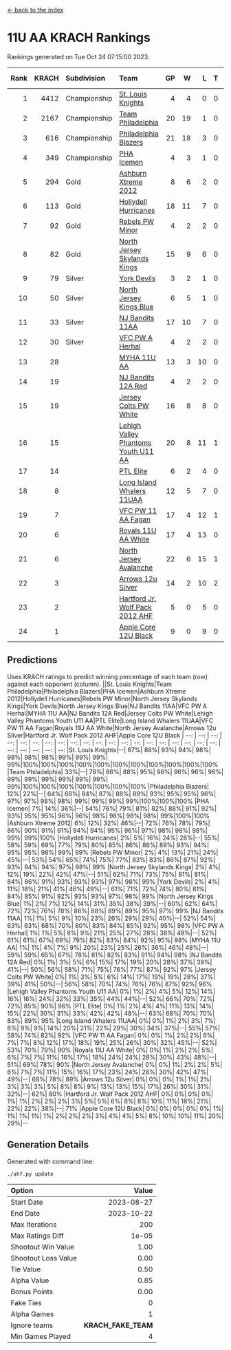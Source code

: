 [<- back to the index](readme.md)
# 11U AA KRACH Rankings
Rankings generated on Tue Oct 24 07:15:00 2023.

Rank|KRACH|Subdivision|Team|GP|W|L|T|OTW|OTL|SoS|Exp Wins|Win Diff
---:|---:|:---|:---|---:|---:|---:|---:|---:|---:|---:|---:|---:
1|4412|Championship|[St. Louis Knights](https://gamesheetstats.com/seasons/3659/teams/143319/schedule)|4|4|0|0|0|0|149|4.8|-0.0
2|2167|Championship|[Team Philadelphia](https://gamesheetstats.com/seasons/3659/teams/140788/schedule)|20|19|1|0|0|0|139|19.8|-0.0
3|616|Championship|[Philadelphia Blazers](https://gamesheetstats.com/seasons/3659/teams/140785/schedule)|21|18|3|0|0|0|420|18.8|-0.0
4|349|Championship|[PHA Icemen](https://gamesheetstats.com/seasons/3659/teams/143313/schedule)|4|3|1|0|0|0|457|3.8|-0.0
5|294|Gold|[Ashburn Xtreme 2012](https://gamesheetstats.com/seasons/3659/teams/140775/schedule)|8|6|2|0|1|0|497|6.8|-0.0
6|113|Gold|[Hollydell Hurricanes](https://gamesheetstats.com/seasons/3659/teams/140777/schedule)|18|11|7|0|0|0|578|11.9|0.0
7|92|Gold|[Rebels PW Minor](https://gamesheetstats.com/seasons/3659/teams/140786/schedule)|4|2|2|0|0|0|564|2.8|-0.0
8|82|Gold|[North Jersey Skylands Kings](https://gamesheetstats.com/seasons/3659/teams/140784/schedule)|15|9|6|0|1|1|364|9.9|0.0
9|79|Silver|[York Devils](https://gamesheetstats.com/seasons/3659/teams/140469/schedule)|3|2|1|0|1|0|546|2.9|0.0
10|50|Silver|[North Jersey Kings Blue](https://gamesheetstats.com/seasons/3659/teams/140459/schedule)|6|5|1|0|0|0|11|5.9|0.0
11|33|Silver|[NJ Bandits 11AA](https://gamesheetstats.com/seasons/3659/teams/140782/schedule)|17|10|7|0|0|1|188|10.9|0.0
12|30|Silver|[VFC PW A Herhal](https://gamesheetstats.com/seasons/3659/teams/140467/schedule)|4|2|2|0|0|0|50|2.9|0.0
13|28||[MYHA 11U AA](https://gamesheetstats.com/seasons/3659/teams/140781/schedule)|13|3|10|0|0|0|613|3.9|0.0
14|19||[NJ Bandits 12A Red](https://gamesheetstats.com/seasons/3659/teams/140458/schedule)|4|2|2|0|0|0|26|2.9|0.0
15|19||[Jersey Colts PW White](https://gamesheetstats.com/seasons/3659/teams/140778/schedule)|16|8|8|0|1|0|187|8.9|0.0
16|15||[Lehigh Valley Phantoms Youth U11 AA](https://gamesheetstats.com/seasons/3659/teams/140779/schedule)|20|8|11|1|1|0|518|9.4|0.0
17|14||[PTL Elite](https://gamesheetstats.com/seasons/3659/teams/140462/schedule)|6|2|4|0|0|0|37|2.9|0.0
18|8||[Long Island Whalers 11UAA](https://gamesheetstats.com/seasons/3659/teams/140780/schedule)|12|5|7|0|0|1|66|5.9|0.0
19|7||[VFC PW 11 AA Fagan](https://gamesheetstats.com/seasons/3659/teams/140789/schedule)|17|4|12|1|1|1|166|5.4|0.0
20|6||[Royals 11U AA White](https://gamesheetstats.com/seasons/3659/teams/140787/schedule)|17|4|13|0|0|0|255|4.9|0.0
21|6||[North Jersey Avalanche](https://gamesheetstats.com/seasons/3659/teams/140783/schedule)|22|6|15|1|1|3|131|7.4|0.0
22|3||[Arrows 12u Silver](https://gamesheetstats.com/seasons/3659/teams/140774/schedule)|14|2|10|2|0|0|65|3.9|0.0
23|2||[Hartford Jr. Wolf Pack 2012 AHF](https://gamesheetstats.com/seasons/3659/teams/140776/schedule)|5|0|5|0|0|0|40|0.9|0.0
24|1||[Apple Core 12U Black](https://gamesheetstats.com/seasons/3659/teams/140773/schedule)|9|0|9|0|0|0|537|0.9|0.0

## Predictions
Uses KRACH ratings to predict winning percentage of each team (row) against each opponent (column).
||St. Louis Knights|Team Philadelphia|Philadelphia Blazers|PHA Icemen|Ashburn Xtreme 2012|Hollydell Hurricanes|Rebels PW Minor|North Jersey Skylands Kings|York Devils|North Jersey Kings Blue|NJ Bandits 11AA|VFC PW A Herhal|MYHA 11U AA|NJ Bandits 12A Red|Jersey Colts PW White|Lehigh Valley Phantoms Youth U11 AA|PTL Elite|Long Island Whalers 11UAA|VFC PW 11 AA Fagan|Royals 11U AA White|North Jersey Avalanche|Arrows 12u Silver|Hartford Jr. Wolf Pack 2012 AHF|Apple Core 12U Black
| --: | --: | --: | --: | --: | --: | --: | --: | --: | --: | --: | --: | --: | --: | --: | --: | --: | --: | --: | --: | --: | --: | --: | --: | --: 
|St. Louis Knights|--| 67%| 88%| 93%| 94%| 98%| 98%| 98%| 98%| 99%| 99%| 99%| 99%|100%|100%|100%|100%|100%|100%|100%|100%|100%|100%|100%
|Team Philadelphia| 33%|--| 78%| 86%| 88%| 95%| 96%| 96%| 96%| 98%| 99%| 99%| 99%| 99%| 99%| 99%| 99%|100%|100%|100%|100%|100%|100%|100%
|Philadelphia Blazers| 12%| 22%|--| 64%| 68%| 84%| 87%| 88%| 89%| 93%| 95%| 95%| 96%| 97%| 97%| 98%| 98%| 99%| 99%| 99%| 99%|100%|100%|100%
|PHA Icemen|  7%| 14%| 36%|--| 54%| 76%| 79%| 81%| 82%| 88%| 91%| 92%| 93%| 95%| 95%| 96%| 96%| 98%| 98%| 98%| 98%| 99%|100%|100%
|Ashburn Xtreme 2012|  6%| 12%| 32%| 46%|--| 72%| 76%| 78%| 79%| 86%| 90%| 91%| 91%| 94%| 94%| 95%| 96%| 97%| 98%| 98%| 98%| 99%| 99%|100%
|Hollydell Hurricanes|  2%|  5%| 16%| 24%| 28%|--| 55%| 58%| 59%| 69%| 77%| 79%| 80%| 85%| 86%| 88%| 89%| 93%| 94%| 95%| 95%| 98%| 99%| 99%
|Rebels PW Minor|  2%|  4%| 13%| 21%| 24%| 45%|--| 53%| 54%| 65%| 74%| 75%| 77%| 83%| 83%| 86%| 87%| 92%| 93%| 94%| 94%| 97%| 98%| 99%
|North Jersey Skylands Kings|  2%|  4%| 12%| 19%| 22%| 42%| 47%|--| 51%| 62%| 71%| 73%| 75%| 81%| 81%| 84%| 86%| 91%| 93%| 93%| 93%| 97%| 98%| 99%
|York Devils|  2%|  4%| 11%| 18%| 21%| 41%| 46%| 49%|--| 61%| 71%| 72%| 74%| 80%| 81%| 84%| 85%| 91%| 92%| 93%| 93%| 97%| 98%| 99%
|North Jersey Kings Blue|  1%|  2%|  7%| 12%| 14%| 31%| 35%| 38%| 39%|--| 60%| 62%| 64%| 72%| 72%| 76%| 78%| 86%| 88%| 89%| 89%| 95%| 97%| 99%
|NJ Bandits 11AA|  1%|  1%|  5%|  9%| 10%| 23%| 26%| 29%| 29%| 40%|--| 52%| 54%| 63%| 63%| 68%| 70%| 80%| 83%| 84%| 85%| 92%| 95%| 98%
|VFC PW A Herhal|  1%|  1%|  5%|  8%|  9%| 21%| 25%| 27%| 28%| 38%| 48%|--| 52%| 61%| 61%| 67%| 69%| 79%| 82%| 83%| 84%| 92%| 95%| 98%
|MYHA 11U AA|  1%|  1%|  4%|  7%|  9%| 20%| 23%| 25%| 26%| 36%| 46%| 48%|--| 59%| 59%| 65%| 67%| 78%| 81%| 82%| 83%| 91%| 94%| 98%
|NJ Bandits 12A Red|  0%|  1%|  3%|  5%|  6%| 15%| 17%| 19%| 20%| 28%| 37%| 39%| 41%|--| 50%| 56%| 58%| 71%| 75%| 76%| 77%| 87%| 92%| 97%
|Jersey Colts PW White|  0%|  1%|  3%|  5%|  6%| 14%| 17%| 19%| 19%| 28%| 37%| 39%| 41%| 50%|--| 56%| 58%| 70%| 74%| 76%| 76%| 87%| 92%| 96%
|Lehigh Valley Phantoms Youth U11 AA|  0%|  1%|  2%|  4%|  5%| 12%| 14%| 16%| 16%| 24%| 32%| 33%| 35%| 44%| 44%|--| 52%| 66%| 70%| 72%| 72%| 85%| 90%| 96%
|PTL Elite|  0%|  1%|  2%|  4%|  4%| 11%| 13%| 14%| 15%| 22%| 30%| 31%| 33%| 42%| 42%| 48%|--| 63%| 68%| 70%| 70%| 83%| 89%| 95%
|Long Island Whalers 11UAA|  0%|  0%|  1%|  2%|  3%|  7%|  8%|  9%|  9%| 14%| 20%| 21%| 22%| 29%| 30%| 34%| 37%|--| 55%| 57%| 58%| 74%| 82%| 92%
|VFC PW 11 AA Fagan|  0%|  0%|  1%|  2%|  2%|  6%|  7%|  7%|  8%| 12%| 17%| 18%| 19%| 25%| 26%| 30%| 32%| 45%|--| 52%| 53%| 70%| 79%| 90%
|Royals 11U AA White|  0%|  0%|  1%|  2%|  2%|  5%|  6%|  7%|  7%| 11%| 16%| 17%| 18%| 24%| 24%| 28%| 30%| 43%| 48%|--| 51%| 69%| 78%| 90%
|North Jersey Avalanche|  0%|  0%|  1%|  2%|  2%|  5%|  6%|  7%|  7%| 11%| 15%| 16%| 17%| 23%| 24%| 28%| 30%| 42%| 47%| 49%|--| 68%| 78%| 89%
|Arrows 12u Silver|  0%|  0%|  0%|  1%|  1%|  2%|  3%|  3%|  3%|  5%|  8%|  8%|  9%| 13%| 13%| 15%| 17%| 26%| 30%| 31%| 32%|--| 62%| 80%
|Hartford Jr. Wolf Pack 2012 AHF|  0%|  0%|  0%|  0%|  1%|  1%|  2%|  2%|  2%|  3%|  5%|  5%|  6%|  8%|  8%| 10%| 11%| 18%| 21%| 22%| 22%| 38%|--| 71%
|Apple Core 12U Black|  0%|  0%|  0%|  0%|  0%|  1%|  1%|  1%|  1%|  1%|  2%|  2%|  2%|  3%|  4%|  4%|  5%|  8%| 10%| 10%| 11%| 20%| 29%|--

## Generation Details

Generated with command line:
```
./ahf.py update
```

| Option | Value |
| :----- | ----: |
| Start Date | 2023-08-27 |
| End Date | 2023-10-22 |
| Max Iterations | 200 |
| Max Ratings Diff | 1e-05 |
| Shootout Win Value | 1.00 |
| Shootout Loss Value | 0.00 |
| Tie Value | 0.50 |
| Alpha Value | 0.85 |
| Bonus Points | 0.00 |
| Fake Ties | 0 |
| Alpha Games | 1 |
| Ignore teams | __KRACH_FAKE_TEAM__ |
| Min Games Played | 4 |

